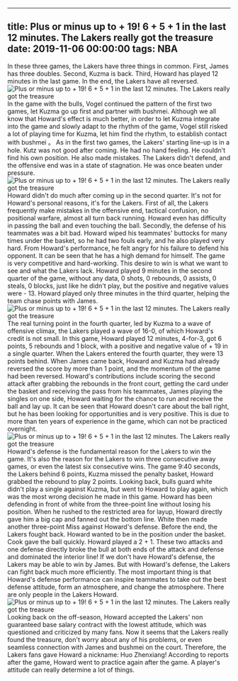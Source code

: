 
---
title: Plus or minus up to + 19! 6 + 5 + 1 in the last 12 minutes. The Lakers really got the treasure
date: 2019-11-06 00:00:00
tags:  NBA
---

In these three games, the Lakers have three things in common. First, James has three doubles. Second, Kuzma is back. Third, Howard has played 12 minutes in the last game. In the end, the Lakers have all reversed.
![Plus or minus up to + 19! 6 + 5 + 1 in the last 12 minutes. The Lakers really got the treasure](48a1169ab27c429d8ab2a5b389146891.jpg)
In the game with the bulls, Vogel continued the pattern of the first two games, let Kuzma go up first and partner with bushmei. Although we all know that Howard's effect is much better, in order to let Kuzma integrate into the game and slowly adapt to the rhythm of the game, Vogel still risked a lot of playing time for Kuzma, let him find the rhythm, to establish contact with bushmei 。
As in the first two games, the Lakers' starting line-up is in a hole. Kutz was not good after coming. He had no hand feeling. He couldn't find his own position. He also made mistakes. The Lakers didn't defend, and the offensive end was in a state of stagnation. He was once beaten under pressure.
![Plus or minus up to + 19! 6 + 5 + 1 in the last 12 minutes. The Lakers really got the treasure](fff7dba506a34738bc74d4f367be7230.jpg)
Howard didn't do much after coming up in the second quarter. It's not for Howard's personal reasons, it's for the Lakers. First of all, the Lakers frequently make mistakes in the offensive end, tactical confusion, no positional warfare, almost all turn back running. Howard even has difficulty in passing the ball and even touching the ball. Secondly, the defense of his teammates was a bit bad. Howard wiped his teammates' buttocks for many times under the basket, so he had two fouls early, and he also played very hard. From Howard's performance, he felt angry for his failure to defend his opponent. It can be seen that he has a high demand for himself. The game is very competitive and hard-working. This desire to win is what we want to see and what the Lakers lack.
Howard played 9 minutes in the second quarter of the game, without any data, 0 shots, 0 rebounds, 0 assists, 0 steals, 0 blocks, just like he didn't play, but the positive and negative values were - 13. Howard played only three minutes in the third quarter, helping the team chase points with James.
![Plus or minus up to + 19! 6 + 5 + 1 in the last 12 minutes. The Lakers really got the treasure](50ff6e4f699641d4af492d1291bf5281.jpg)
The real turning point in the fourth quarter, led by Kuzma to a wave of offensive climax, the Lakers played a wave of 16-0, of which Howard's credit is not small. In this game, Howard played 12 minutes, 4-for-3, got 6 points, 5 rebounds and 1 block, with a positive and negative value of + 19 in a single quarter. When the Lakers entered the fourth quarter, they were 13 points behind. When James came back, Howard and Kuzma had already reversed the score by more than 1 point, and the momentum of the game had been reversed.
Howard's contributions include scoring the second attack after grabbing the rebounds in the front court, getting the card under the basket and receiving the pass from his teammates, James playing the singles on one side, Howard waiting for the chance to run and receive the ball and lay up. It can be seen that Howard doesn't care about the ball right, but he has been looking for opportunities and is very positive. This is due to more than ten years of experience in the game, which can not be practiced overnight.
![Plus or minus up to + 19! 6 + 5 + 1 in the last 12 minutes. The Lakers really got the treasure](06dedf0467f4442ba50ab2816c58ba24.jpg)
Howard's defense is the fundamental reason for the Lakers to win the game. It's also the reason for the Lakers to win three consecutive away games, or even the latest six consecutive wins.
The game 9:40 seconds, the Lakers behind 6 points, Kuzma missed the penalty basket, Howard grabbed the rebound to play 2 points. Looking back, bulls guard white didn't play a single against Kuzma, but went to Howard to play again, which was the most wrong decision he made in this game. Howard has been defending in front of white from the three-point line without losing his position. When he rushed to the restricted area for layup, Howard directly gave him a big cap and fanned out the bottom line. White then made another three-point Miss against Howard's defense. Before the end, the Lakers fought back. Howard wanted to be in the position under the basket. Cook gave the ball quickly. Howard played a 2 + 1. These two attacks and one defense directly broke the bull at both ends of the attack and defense and dominated the interior line!
If we don't have Howard's defense, the Lakers may be able to win by James. But with Howard's defense, the Lakers can fight back much more efficiently. The most important thing is that Howard's defense performance can inspire teammates to take out the best defense attitude, form an atmosphere, and change the atmosphere. There are only people in the Lakers Howard.
![Plus or minus up to + 19! 6 + 5 + 1 in the last 12 minutes. The Lakers really got the treasure](a1cb33dc63bb4124b7719819de19c6ef.jpg)
Looking back on the off-season, Howard accepted the Lakers' non guaranteed base salary contract with the lowest attitude, which was questioned and criticized by many fans. Now it seems that the Lakers really found the treasure, don't worry about any of his problems, or even seamless connection with James and bushmei on the court. Therefore, the Lakers fans gave Howard a nickname: Huo Zhenxiang!
According to reports after the game, Howard went to practice again after the game. A player's attitude can really determine a lot of things.